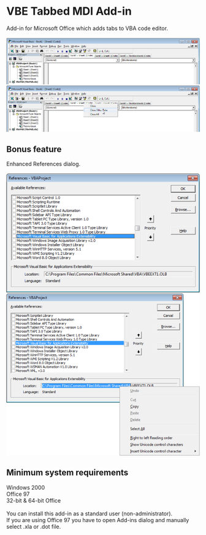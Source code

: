 # VBE Tabbed MDI Add-in
Add-in for Microsoft Office which adds tabs to VBA code editor.<br>
<br>
![alt text](https://github.com/T800G/VBE-Tabbed-MDI-Add-in/blob/master/1.png)<br>
![alt text](https://github.com/T800G/VBE-Tabbed-MDI-Add-in/blob/master/2.png)<br>

## Bonus feature
Enhanced References dialog.<br>
<br>
![alt text](https://github.com/T800G/VBE-Tabbed-MDI-Add-in/blob/master/3.png)<br>
![alt text](https://github.com/T800G/VBE-Tabbed-MDI-Add-in/blob/master/4.png)<br>

## Minimum system requirements
Windows 2000<br>
Office 97<br>
32-bit & 64-bit Office<br>
<br>
You can install this add-in as a standard user (non-administrator).<br>
If you are using Office 97 you have to open Add-ins dialog and manually select .xla or .dot file.
